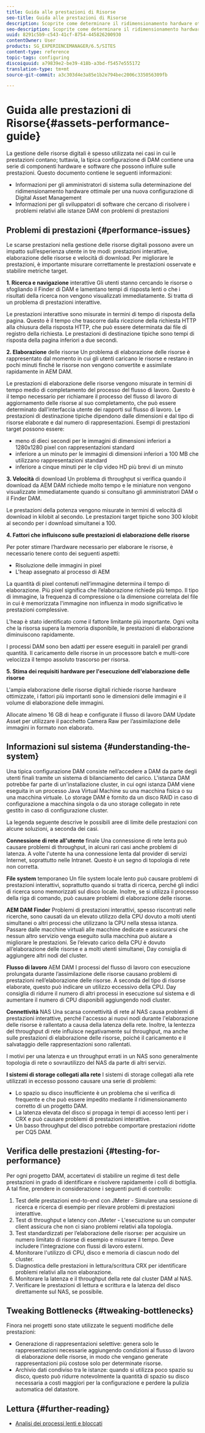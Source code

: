 ```yaml
---
title: Guida alle prestazioni di Risorse
seo-title: Guida alle prestazioni di Risorse
description: Scoprite come determinare il ridimensionamento hardware ottimale per una nuova configurazione di Digital Asset Management (DAM) e come risolvere i problemi di prestazioni
seo-description: Scoprite come determinare il ridimensionamento hardware ottimale per una nuova configurazione di Digital Asset Management (DAM) e come risolvere i problemi di prestazioni
uuid: 8291c5b9-c543-41cf-8754-445826200930
contentOwner: User
products: SG_EXPERIENCEMANAGER/6.5/SITES
content-type: reference
topic-tags: configuring
discoiquuid: a79839e2-be39-418b-a3bd-f5457e555172
translation-type: tm+mt
source-git-commit: a3c303d4e3a85e1b2e794bec2006c335056309fb

---
```



# Guida alle prestazioni di Risorse{#assets-performance-guide}

La gestione delle risorse digitali è spesso utilizzata nei casi in cui le prestazioni contano; tuttavia, la tipica configurazione di DAM contiene una serie di componenti hardware e software che possono influire sulle prestazioni. Questo documento contiene le seguenti informazioni:

* Informazioni per gli amministratori di sistema sulla determinazione del ridimensionamento hardware ottimale per una nuova configurazione di Digital Asset Management
* Informazioni per gli sviluppatori di software che cercano di risolvere i problemi relativi alle istanze DAM con problemi di prestazioni

## Problemi di prestazioni {#performance-issues}

Le scarse prestazioni nella gestione delle risorse digitali possono avere un impatto sull’esperienza utente in tre modi: prestazioni interattive, elaborazione delle risorse e velocità di download. Per migliorare le prestazioni, è importante misurare correttamente le prestazioni osservate e stabilire metriche target.

**1. Ricerca e navigazione** interattive Gli utenti stanno cercando le risorse o sfogliando il Finder di DAM e lamentano tempi di risposta lenti o che i risultati della ricerca non vengono visualizzati immediatamente. Si tratta di un problema di prestazioni interattive.

Le prestazioni interattive sono misurate in termini di tempo di risposta della pagina. Questo è il tempo che trascorre dalla ricezione della richiesta HTTP alla chiusura della risposta HTTP, che può essere determinata dai file di registro della richiesta. Le prestazioni di destinazione tipiche sono tempi di risposta della pagina inferiori a due secondi.

**2. Elaborazione** delle risorse Un problema di elaborazione delle risorse è rappresentato dal momento in cui gli utenti caricano le risorse e restano in pochi minuti finché le risorse non vengono convertite e assimilate rapidamente in AEM DAM.

Le prestazioni di elaborazione delle risorse vengono misurate in termini di tempo medio di completamento del processo del flusso di lavoro. Questo è il tempo necessario per richiamare il processo del flusso di lavoro di aggiornamento delle risorse al suo completamento, che può essere determinato dall’interfaccia utente dei rapporti sul flusso di lavoro. Le prestazioni di destinazione tipiche dipendono dalle dimensioni e dal tipo di risorse elaborate e dal numero di rappresentazioni. Esempi di prestazioni target possono essere:

* meno di dieci secondi per le immagini di dimensioni inferiori a 1280x1280 pixel con rappresentazioni standard
* inferiore a un minuto per le immagini di dimensioni inferiori a 100 MB che utilizzano rappresentazioni standard
* inferiore a cinque minuti per le clip video HD più brevi di un minuto

**3. Velocità** di download Un problema di throughput si verifica quando il download da AEM DAM richiede molto tempo e le miniature non vengono visualizzate immediatamente quando si consultano gli amministratori DAM o il Finder DAM.

Le prestazioni della potenza vengono misurate in termini di velocità di download in kilobit al secondo. Le prestazioni target tipiche sono 300 kilobit al secondo per i download simultanei a 100.

**4. Fattori che influiscono sulle prestazioni di elaborazione delle risorse**

Per poter stimare l’hardware necessario per elaborare le risorse, è necessario tenere conto dei seguenti aspetti:

* Risoluzione delle immagini in pixel
* L&#39;heap assegnato al processo di AEM

La quantità di pixel contenuti nell’immagine determina il tempo di elaborazione. Più pixel significa che l’elaborazione richiede più tempo.
Il tipo di immagine, la frequenza di compressione o la dimensione correlata del file in cui è memorizzata l&#39;immagine non influenza in modo significativo le prestazioni complessive.

L&#39;heap è stato identificato come il fattore limitante più importante. Ogni volta che la risorsa supera la memoria disponibile, le prestazioni di elaborazione diminuiscono rapidamente.

I processi DAM sono ben adatti per essere eseguiti in paralell per grandi quantità. Il caricamento delle risorse in un processore batch e multi-core velocizza il tempo assoluto trascorso per risorsa.

**5. Stima dei requisiti hardware per l&#39;esecuzione dell&#39;elaborazione delle risorse**

L&#39;ampia elaborazione delle risorse digitali richiede risorse hardware ottimizzate, i fattori più importanti sono le dimensioni delle immagini e il volume di elaborazione delle immagini.

Allocate almeno 16 GB di heap e configurate il flusso di lavoro DAM Update Asset per utilizzare il pacchetto [](/help/assets/camera-raw.md) Camera Raw per l’assimilazione delle immagini in formato non elaborato.

## Informazioni sul sistema {#understanding-the-system}

Una tipica configurazione DAM consiste nell’accedere a DAM da parte degli utenti finali tramite un sistema di bilanciamento del carico. L&#39;istanza DAM potrebbe far parte di un&#39;installazione cluster, in cui ogni istanza DAM viene eseguita in un processo Java Virtual Machine su una macchina fisica o su una macchina virtuale. Lo storage DAM è fornito da un disco RAID in caso di configurazione a macchina singola o da uno storage collegato in rete gestito in caso di configurazione cluster.

La legenda seguente descrive le possibili aree di limite delle prestazioni con alcune soluzioni, a seconda dei casi.

**Connessione di rete all&#39;utente** finale Una connessione di rete lenta può causare problemi di throughput, in alcuni rari casi anche problemi di latenza. A volte l&#39;utente ha una connessione lenta dal provider di servizi Internet, soprattutto nelle Intranet. Questo è un segno di topologia di rete non corretta.

**File system** temporaneo Un file system locale lento può causare problemi di prestazioni interattivi, soprattutto quando si tratta di ricerca, perché gli indici di ricerca sono memorizzati sul disco locale. Inoltre, se si utilizza il processo della riga di comando, può causare problemi di elaborazione delle risorse.

**AEM DAM Finder** Problemi di prestazioni interattivi, spesso riscontrati nelle ricerche, sono causati da un elevato utilizzo della CPU dovuto a molti utenti simultanei o altri processi che utilizzano la CPU nella stessa istanza. Passare dalle macchine virtuali alle macchine dedicate e assicurarsi che nessun altro servizio venga eseguito sulla macchina può aiutare a migliorare le prestazioni. Se l’elevato carico della CPU è dovuto all’elaborazione delle risorse e a molti utenti simultanei, Day consiglia di aggiungere altri nodi del cluster.

**Flusso di lavoro** AEM DAM I processi del flusso di lavoro con esecuzione prolungata durante l’assimilazione delle risorse causano problemi di prestazioni nell’elaborazione delle risorse. A seconda del tipo di risorse elaborate, questo può indicare un utilizzo eccessivo della CPU. Day consiglia di ridurre il numero di altri processi in esecuzione sul sistema e di aumentare il numero di CPU disponibili aggiungendo nodi cluster.

**Connettività** NAS Una scarsa connettività di rete al NAS causa problemi di prestazioni interattive, perché l&#39;accesso ai nuovi nodi durante l&#39;elaborazione delle risorse è rallentato a causa della latenza della rete. Inoltre, la lentezza del throughput di rete influisce negativamente sul throughput, ma anche sulle prestazioni di elaborazione delle risorse, poiché il caricamento e il salvataggio delle rappresentazioni sono rallentati.

I motivi per una latenza e un throughput errati in un NAS sono generalmente topologia di rete o sovrautilizzo del NAS da parte di altri servizi.

**I sistemi di storage collegati alla rete** I sistemi di storage collegati alla rete utilizzati in eccesso possono causare una serie di problemi:

* Lo spazio su disco insufficiente è un problema che si verifica di frequente e che può essere impedito mediante il ridimensionamento corretto di un progetto DAM.
* La latenza elevata del disco si propaga in tempi di accesso lenti per i CRX e può causare problemi di prestazioni interattive.
* Un basso throughput del disco potrebbe comportare prestazioni ridotte per CQ5 DAM.

## Verifica delle prestazioni {#testing-for-performance}

Per ogni progetto DAM, accertatevi di stabilire un regime di test delle prestazioni in grado di identificare e risolvere rapidamente i colli di bottiglia. A tal fine, prendere in considerazione i seguenti punti di controllo:

1. Test delle prestazioni end-to-end con JMeter - Simulare una sessione di ricerca e ricerca di esempio per rilevare problemi di prestazioni interattive.
1. Test di throughput e latency con JMeter - L&#39;esecuzione su un computer client assicura che non ci siano problemi relativi alla topologia.
1. Test standardizzati per l’elaborazione delle risorse: per acquisire un numero limitato di risorse di esempio e misurare il tempo. Deve includere l&#39;integrazione con flussi di lavoro esterni.
1. Monitorare l&#39;utilizzo di CPU, disco e memoria di ciascun nodo del cluster.
1. Diagnostica delle prestazioni in lettura/scrittura CRX per identificare problemi relativi alla non elaborazione.
1. Monitorare la latenza e il throughput della rete dal cluster DAM al NAS.
1. Verificare le prestazioni di lettura e scrittura e la latenza del disco direttamente sul NAS, se possibile.

## Tweaking Bottlenecks {#tweaking-bottlenecks}

Finora nei progetti sono state utilizzate le seguenti modifiche delle prestazioni:

* Generazione di rappresentazioni selettive: genera solo le rappresentazioni necessarie aggiungendo condizioni al flusso di lavoro di elaborazione delle risorse, in modo che vengano generate rappresentazioni più costose solo per determinate risorse.
* Archivio dati condiviso tra le istanze: quando si utilizza poco spazio su disco, questo può ridurre notevolmente la quantità di spazio su disco necessaria a costi maggiori per la configurazione e perdere la pulizia automatica del datastore.

## Lettura {#further-reading}

* [Analisi dei processi lenti e bloccati](https://helpx.adobe.com/experience-manager/kb/AnalyzeSlowAndBlockedProcesses.html)

